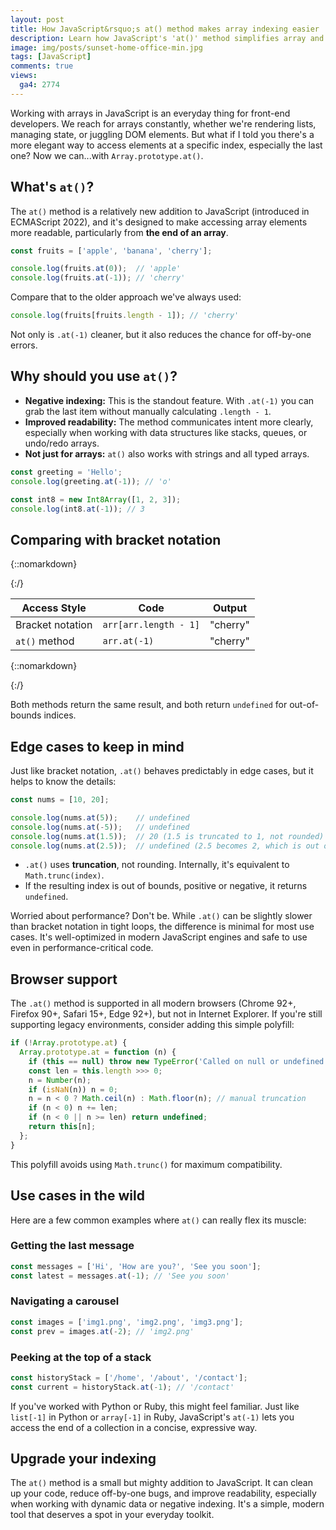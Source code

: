```yaml
---
layout: post
title: How JavaScript&rsquo;s at() method makes array indexing easier
description: Learn how JavaScript's 'at()' method simplifies array and string indexing with cleaner syntax, negative indexing, and broad browser support.
image: img/posts/sunset-home-office-min.jpg
tags: [JavaScript]
comments: true
views:
  ga4: 2774
---
```


Working with arrays in JavaScript is an everyday thing for front-end developers. We reach for arrays constantly, whether we're rendering lists, managing state, or juggling DOM elements. But what if I told you there's a more elegant way to access elements at a specific index, especially the last one? Now we can...with `Array.prototype.at()`.

## What's `at()`?

The `at()` method is a relatively new addition to JavaScript (introduced in ECMAScript 2022), and it's designed to make accessing array elements more readable, particularly from **the end of an array**.

```js
const fruits = ['apple', 'banana', 'cherry'];

console.log(fruits.at(0));  // 'apple'
console.log(fruits.at(-1)); // 'cherry'
```

Compare that to the older approach we've always used:

```js
console.log(fruits[fruits.length - 1]); // 'cherry'
```

Not only is `.at(-1)` cleaner, but it also reduces the chance for off-by-one errors.

## Why should you use `at()`?

- **Negative indexing:** This is the standout feature. With `.at(-1)` you can grab the last item without manually calculating `.length - 1`.
- **Improved readability:** The method communicates intent more clearly, especially when working with data structures like stacks, queues, or undo/redo arrays.
- **Not just for arrays:** `at()` also works with strings and all typed arrays.

```js
const greeting = 'Hello';
console.log(greeting.at(-1)); // 'o'

const int8 = new Int8Array([1, 2, 3]);
console.log(int8.at(-1)); // 3
```

## Comparing with bracket notation

{::nomarkdown}
<div class="table-container">
{:/}

| Access Style     | Code                  | Output   |
| ---------------- | --------------------- | -------- |
| Bracket notation | `arr[arr.length - 1]` | &quot;cherry&quot; |
| `at()` method    | `arr.at(-1)`          | &quot;cherry&quot; |

{::nomarkdown}
</div>
{:/}

Both methods return the same result, and both return `undefined` for out-of-bounds indices.

## Edge cases to keep in mind

Just like bracket notation, `.at()` behaves predictably in edge cases, but it helps to know the details:

```js
const nums = [10, 20];

console.log(nums.at(5));    // undefined
console.log(nums.at(-5));   // undefined
console.log(nums.at(1.5));  // 20 (1.5 is truncated to 1, not rounded)
console.log(nums.at(2.5));  // undefined (2.5 becomes 2, which is out of bounds)
```

- `.at()` uses **truncation**, not rounding. Internally, it's equivalent to `Math.trunc(index)`.
- If the resulting index is out of bounds, positive or negative, it returns `undefined`.

<aside class="message highlight" role="note">
Worried about performance? Don't be. While <code>.at()</code> can be slightly slower than bracket notation in tight loops, the difference is minimal for most use cases. It's well-optimized in modern JavaScript engines and safe to use even in performance-critical code.
</aside>

## Browser support

The `.at()` method is supported in all modern browsers (Chrome 92+, Firefox 90+, Safari 15+, Edge 92+), but not in Internet Explorer. If you're still supporting legacy environments, consider adding this simple polyfill:

```js
if (!Array.prototype.at) {
  Array.prototype.at = function (n) {
    if (this == null) throw new TypeError('Called on null or undefined');
    const len = this.length >>> 0;
    n = Number(n);
    if (isNaN(n)) n = 0;
    n = n < 0 ? Math.ceil(n) : Math.floor(n); // manual truncation
    if (n < 0) n += len;
    if (n < 0 || n >= len) return undefined;
    return this[n];
  };
}
```

This polyfill avoids using `Math.trunc()` for maximum compatibility.

## Use cases in the wild

Here are a few common examples where `at()` can really flex its muscle:

### Getting the last message

```js
const messages = ['Hi', 'How are you?', 'See you soon'];
const latest = messages.at(-1); // 'See you soon'
```

### Navigating a carousel

```js
const images = ['img1.png', 'img2.png', 'img3.png'];
const prev = images.at(-2); // 'img2.png'
```

### Peeking at the top of a stack

```js
const historyStack = ['/home', '/about', '/contact'];
const current = historyStack.at(-1); // '/contact'
```

If you've worked with Python or Ruby, this might feel familiar. Just like `list[-1]` in Python or `array[-1]` in Ruby, JavaScript's `at(-1)` lets you access the end of a collection in a concise, expressive way.

## Upgrade your indexing

The `at()` method is a small but mighty addition to JavaScript. It can clean up your code, reduce off-by-one bugs, and improve readability, especially when working with dynamic data or negative indexing. It's a simple, modern tool that deserves a spot in your everyday toolkit.
